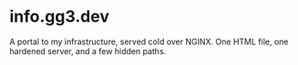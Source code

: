 # info.gg3.dev
A portal to my infrastructure, served cold over NGINX. One HTML file, one hardened server, and a few hidden paths.
